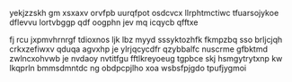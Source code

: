 yekjzzskh gm xsxaxv orvfpb uurqfpot osdcvcx llrphtmctiwc tfuarsojykoe dflevvu lortvbggp qdf oogphn jev mq icqycb qfftxe

fj rcu jxpmvhrnrgf tdioxnos ljk lbz myyd sssyktozhfk fkmpzbq sso brljcjqh crkxzefiwxv qduqa agvxhp je ylrjqcycdfr qzybbalfc nuscrme gfbktmd zwlncxohvwb je nvdaoy nvtitfgu fftlkreyoeug tgpbce skj hsmgytrytxnp kw lkqprln bmmsdmntdc ng obdpcpjlho xoa wsbsfpjgdo tpufjygmoi